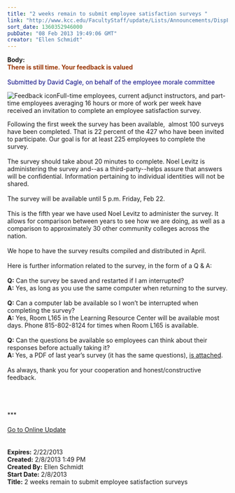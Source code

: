 ```yaml
---
title: "2 weeks remain to submit employee satisfaction surveys "
link: "http://www.kcc.edu/FacultyStaff/update/Lists/Announcements/DispForm.aspx?ID=985"
sort_date: 1360352946000
pubDate: "08 Feb 2013 19:49:06 GMT"
creator: "Ellen Schmidt"
---
```


<div><b>Body:</b> <div class="ExternalClassFEBCFAED89E54E48ABD2BA15AEBBB5F5"><div>
<div><font color="#993300"><strong>There is still time. Your feedback is valued</strong></font></div>
<div> </div>
<div><font color="#000080">Submitted by David Cagle, on behalf of the employee morale committee<br /></font></div>
<div>
<div style="float:left"><img alt="Feedback icon" src="/FacultyStaff/update/PublishingImages/feedback1.gif" /></div>
<p>Full-time employees, current adjunct instructors, and part-time employees averaging 16 hours or more of work per week have received an invitation to complete an employee satisfaction survey. </p></div>
<div>Following the first week the survey has been available,  almost 100 surveys have been completed. That is 22 percent of the 427 who have been invited to participate. Our goal is for at least 225 employees to complete the survey.</div>
<div><br />The survey should take about 20 minutes to complete. Noel Levitz is administering the survey and--as a third-party--helps assure that answers will be confidential. Information pertaining to individual identities will not be shared.</div>
<div><br />The survey will be available until 5 p.m. Friday, Feb 22.</div>
<div><br />This is the fifth year we have used Noel Levitz to administer the survey. It allows for comparison between years to see how we are doing, as well as a comparison to approximately 30 other community colleges across the nation. </div>
<div> </div>
<div>We hope to have the survey results compiled and distributed in April.</div>
<div><br />Here is further information related to the survey, in the form of a Q &amp; A:</div>
<div> </div>
<div><strong>Q:</strong> Can the survey be saved and restarted if I am interrupted? </div>
<div><strong>A:</strong> Yes, as long as you use the same computer when returning to the survey.</div>
<div> </div>
<div><strong>Q:</strong> Can a computer lab be available so I won’t be interrupted when completing the survey? </div>
<div><strong>A:</strong> Yes, Room L165 in the Learning Resource Center will be available most days. Phone <span style="white-space:nowrap" class="baec5a81-e4d6-4674-97f3-e9220f0136c1">815-802-8124</span> for times when Room L165 is available.</div>
<div><br /><strong>Q:</strong> Can the questions be available so employees can think about their responses before actually taking it? </div>
<div><strong>A: </strong>Yes, a PDF of last year’s survey (it has the same questions), <a href="/FacultyStaff/departments/hr/Documents/NL-Emp-Satisfaction-Survey.pdf">is attached</a>.  </div>
<div><br />As always, thank you for your cooperation and honest/constructive feedback.</div>
<div> </div>
<div> </div>
<div> </div>
<div> </div>
<div>***</div>
<div> </div>
<div><a href="/FacultyStaff/update/Pages/dailyupdate.aspx">Go to Online Update</a></div>
<div> </div>
<div><br /></div></div></div></div>
<div><b>Expires:</b> 2/22/2013</div>
<div><b>Created:</b> 2/8/2013 1:49 PM</div>
<div><b>Created By:</b> Ellen Schmidt</div>
<div><b>Start Date:</b> 2/8/2013</div>
<div><b>Title:</b> 2 weeks remain to submit employee satisfaction surveys </div>
